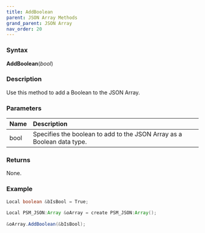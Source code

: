 ```yaml
---
title: AddBoolean
parent: JSON Array Methods
grand_parent: JSON Array
nav_order: 20
---
```


### [](#header-3)Syntax

**AddBoolean**(_bool_)

### [](#header-3)Description

Use this method to add a Boolean to the JSON Array.

### [](#header-3)Parameters

| Name           | Description                                                              |
|:---------------|:-------------------------------------------------------------------------|
| bool           | Specifies the boolean to add to the JSON Array as a Boolean data type.   |


### [](#header-3)Returns

None.

### [](#header-3)Example

```java
Local boolean &bIsBool = True;
   
Local PSM_JSON:Array &oArray = create PSM_JSON:Array();
   
&oArray.AddBoolean(&bIsBool);
```

